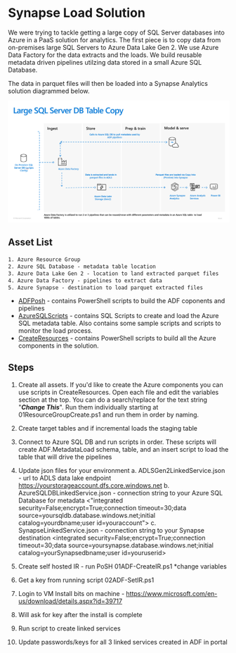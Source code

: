 # Synapse Load Solution 
We were trying to tackle getting a large copy of SQL Server databases into Azure in a PaaS solution for analytics.  The first piece is to copy data from on-premises large SQL Servers to Azure Data Lake Gen 2.  We use Azure Data Factory for the data extracts and the loads.  We build reusable metadata driven pipelines utilzing data stored in a small Azure SQL Database.  
	
The data in parquet files will then be loaded into a Synapse Analytics solution diagrammed below.  

![alt text](https://github.com/hfoley/EDU/blob/master/images/SynapseLoadArchitecture.png?raw=true)

## Asset List 
	1. Azure Resource Group
	2. Azure SQL Database - metadata table location 
	3. Azure Data Lake Gen 2 - location to land extracted parquet files 
	4. Azure Data Factory - pipelines to extract data 
	5. Azure Synapse - destination to load parquet extracted files 
	
* [ADFPosh](https://github.com/hfoley/SynapseLoad/tree/master/ADFPosh)  - contains PowerShell scripts to build the ADF coponents and pipelines 
* [AzureSQLScripts](https://github.com/hfoley/SynapseLoad/tree/master/AzureSQLScripts)   - contains SQL Scripts to create and load the Azure SQL metadata table.  Also contains some sample scripts and scripts to monitor the load process.  
* [CreateResources](https://github.com/hfoley/SynapseLoad/tree/master/CreateResources)   - contains PowerShell scripts to build all the Azure components in the solution. 
 

## Steps
1. Create all assets.  If you'd like to create the Azure components you can use scripts in CreateResources.   Open each file and edit the variables section at the top.  You can do a search/replace for the text string "***Change This***".  Run them individually starting at 01ResourceGroupCreate.ps1 and run them in order by naming. 
2. Create target tables and if incremental loads the staging table 
3. Connect to Azure SQL DB and run scripts in order.  These scripts will create ADF.MetadataLoad schema, table, and an insert script to load the table that will drive the pipelines 
4. Update json files for your environment 
	a. ADLSGen2LinkedService.json - url to ADLS  data lake endpoint <https://yourstorageaccount.dfs.core.windows.net>
	b. AzureSQLDBLinkedService.json - connection string to your Azure SQL Database for metadata <"integrated security=False;encrypt=True;connection timeout=30;data source=yoursqldb.database.windows.net;initial catalog=yourdbname;user id=youraccount"> 
	c. SynapseLinkedService.json - connection string to your Synapse destination <integrated security=False;encrypt=True;connection timeout=30;data source=yoursynapse.database.windows.net;initial catalog=yourSynapsedbname;user id=youruserid>
		
5. Create self hosted IR - run PoSH 01ADF-CreateIR.ps1 *change variables
6. Get a key from running script 02ADF-SetIR.ps1
7. Login to VM Install bits on machine - https://www.microsoft.com/en-us/download/details.aspx?id=39717
8. Will ask for key after the install is complete
9. Run script to create linked services 
10. Update passwords/keys for all 3 linked services created in ADF in portal 
	
	
	

